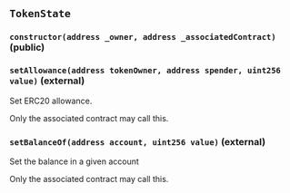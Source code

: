 ## `TokenState`

### `constructor(address _owner, address _associatedContract)` (public)

### `setAllowance(address tokenOwner, address spender, uint256 value)` (external)

Set ERC20 allowance.

Only the associated contract may call this.

### `setBalanceOf(address account, uint256 value)` (external)

Set the balance in a given account

Only the associated contract may call this.
